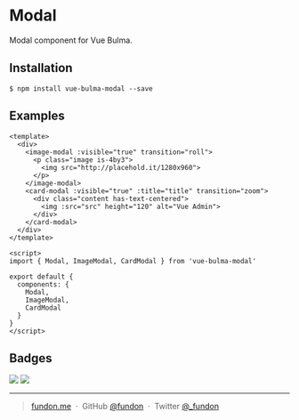 # Modal

Modal component for Vue Bulma.


## Installation

```
$ npm install vue-bulma-modal --save
```


## Examples

```vue
<template>
  <div>
    <image-modal :visible="true" transition="roll">
      <p class="image is-4by3">
        <img src="http://placehold.it/1280x960">
      </p>
    </image-modal>
    <card-modal :visible="true" :title="title" transition="zoom">
      <div class="content has-text-centered">
        <img :src="src" height="120" alt="Vue Admin">
      </div>
    </card-modal>
  </div>
</template>

<script>
import { Modal, ImageModal, CardModal } from 'vue-bulma-modal'

export default {
  components: {
    Modal,
    ImageModal,
    CardModal
  }
}
</script>
```


## Badges

![](https://img.shields.io/badge/license-MIT-blue.svg)
![](https://img.shields.io/badge/status-stable-green.svg)

---

> [fundon.me](https://fundon.me) &nbsp;&middot;&nbsp;
> GitHub [@fundon](https://github.com/fundon) &nbsp;&middot;&nbsp;
> Twitter [@_fundon](https://twitter.com/_fundon)
